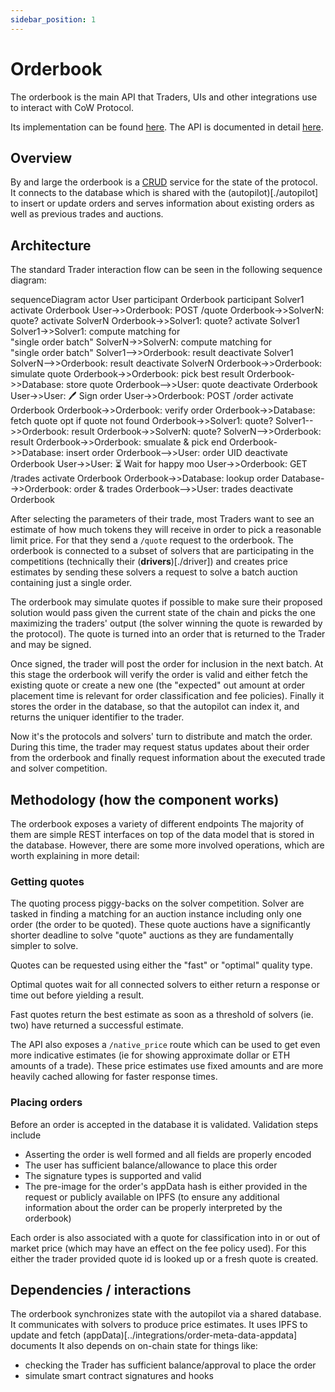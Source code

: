 ```yaml
---
sidebar_position: 1
---
```


# Orderbook

The orderbook is the main API that Traders, UIs and other integrations use to interact with CoW Protocol.

Its implementation can be found [here](https://github.com/cowprotocol/services/tree/main/crates/orderbook). The API is documented in detail [here](../../reference/apis/orderbook). 

## Overview

By and large the orderbook is a [CRUD](https://en.wikipedia.org/wiki/Create,_read,_update_and_delete) service for the state of the protocol.
It connects to the database which is shared with the (autopilot)[./autopilot] to insert or update orders and serves information about existing orders as well as previous trades and auctions.

## Architecture

The standard Trader interaction flow can be seen in the following sequence diagram:

sequenceDiagram
    actor User
    participant Orderbook
    participant Solver1
    activate Orderbook
    User->>Orderbook: POST /quote
    Orderbook->>SolverN: quote?
    activate SolverN
    Orderbook->>Solver1: quote?
    activate Solver1
    Solver1->>Solver1: compute matching for<br> "single order batch"
    SolverN->>SolverN: compute matching for<br> "single order batch"
    Solver1-->>Orderbook: result
    deactivate Solver1
    SolverN-->>Orderbook: result
    deactivate SolverN
    Orderbook->>Orderbook: simulate quote
    Orderbook->>Orderbook: pick best result
    Orderbook->>Database: store quote
    Orderbook-->>User: quote
    deactivate Orderbook
    User->>User: 🖊 Sign order
    User->>Orderbook: POST /order
    activate Orderbook
    Orderbook->>Orderbook: verify order
    Orderbook->>Database: fetch quote
    opt if quote not found
      Orderbook->>Solver1: quote?
      Solver1-->>Orderbook: result
      Orderbook->>SolverN: quote?
      SolverN-->>Orderbook: result
      Orderbook->>Orderbook: smualate & pick
    end
    Orderbook->>Database: insert order
    Orderbook-->>User: order UID
    deactivate Orderbook
    User->>User: ⏳ Wait for happy moo
    User->>Orderbook: GET /trades
    activate Orderbook
    Orderbook->>Database: lookup order
    Database-->>Orderbook: order & trades
    Orderbook-->>User: trades
    deactivate Orderbook

After selecting the parameters of their trade, most Traders want to see an estimate of how much tokens they will receive in order to pick a reasonable limit price.
For that they send a `/quote` request to the orderbook. 
The orderbook is connected to a subset of solvers that are participating in the competitions (technically their (**drivers**)[./driver]) and creates price estimates by sending these solvers a request to solve a batch auction containing just a single order.

The orderbook may simulate quotes if possible to make sure their proposed solution would pass given the current state of the chain and picks the one maximizing the traders' output (the solver winning the quote is rewarded by the protocol). 
The quote is turned into an order that is returned to the Trader and may be signed.

Once signed, the trader will post the order for inclusion in the next batch.
At this stage the orderbook will verify the order is valid and either fetch the existing quote or create a new one (the "expected" out amount at order placement time is relevant for order classification and fee policies).
Finally it stores the order in the database, so that the autopilot can index it, and returns the uniquer identifier to the trader.

Now it's the protocols and solvers' turn to distribute and match the order.
During this time, the trader may request status updates about their order from the orderbook and finally request information about the executed trade and solver competition.

## Methodology (how the component works)

The orderbook exposes a variety of different endpoints 
The majority of them are simple REST interfaces on top of the data model that is stored in the database.
However, there are some more involved operations, which are worth explaining in more detail:

### Getting quotes

The quoting process piggy-backs on the solver competition.
Solver are tasked in finding a matching for an auction instance including only one order (the order to be quoted).
These quote auctions have a significantly shorter deadline to solve "quote" auctions as they are fundamentally simpler to solve.

Quotes can be requested using either the "fast" or "optimal" quality type.

Optimal quotes wait for all connected solvers to either return a response or time out before yielding a result.

Fast quotes return the best estimate as soon as a threshold of solvers (ie. two) have returned a successful estimate.

The API also exposes a `/native_price` route which can be used to get even more indicative estimates (ie for showing approximate dollar or ETH amounts of a trade).
These price estimates use fixed amounts and are more heavily cached allowing for faster response times.

### Placing orders

Before an order is accepted in the database it is validated.
Validation steps include
- Asserting the order is well formed and all fields are properly encoded
- The user has sufficient balance/allowance to place this order
- The signature types is supported and valid
- The pre-image for the order's appData hash is either provided in the request or publicly available on IPFS (to ensure any additional information about the order can be properly interpreted by the orderbook)

Each order is also associated with a quote for classification into in or out of market price (which may have an effect on the fee policy used).
For this either the trader provided quote id is looked up or a fresh quote is created.

## Dependencies / interactions

The orderbook synchronizes state with the autopilot via a shared database.
It communicates with solvers to produce price estimates.
It uses IPFS to update and fetch (appData)[../integrations/order-meta-data-appdata] documents
It also depends on on-chain state for things like:
- checking the Trader has sufficient balance/approval to place the order
- simulate smart contract signatures and hooks


